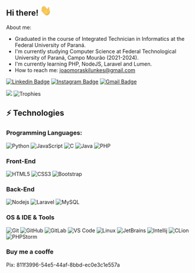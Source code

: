 ## Hi there! <img src="https://raw.githubusercontent.com/joaomoraski/joaomoraski/main/wave.gif" width="30px">
About me:

- Graduated in the course of Integrated Technician in Informatics at the Federal University of Paraná.
- I'm currently studying Computer Science at Federal Technological University of Paraná, Campo Mourão (2021-2024).
- I'm currently learning PHP, NodeJS, Laravel and Lumen.
- How to reach me: joaomoraskilunkes@gmail.com
<!--   - You can verify using this [link](http://utfws.utfpr.edu.br/sistemas.utfpr.edu.br/declaracoes). -->
<!--   - Requested date: 09/06/2021 20:54:33  -->
<!--   - Requested code: 7D9F.D50A.321D.BF4C.843A.C8C9.9048.4A13 -->


[![Linkedin Badge](https://img.shields.io/badge/-LinkedIn-blue?style=flat-square&logo=Linkedin&logoColor=white&link=https://www.linkedin.com/in/jo%C3%A3o-vitor-moraski-lunkes-156788170/)](https://www.linkedin.com/in/jo%C3%A3o-vitor-moraski-lunkes-156788170/)
[![Instagram Badge](https://img.shields.io/badge/-Instagram-purple?style=flat-square&logo=instagram&logoColor=white&link=https://www.instagram.com/joaomoraski/)](https://www.instagram.com/joaomoraski/)
[![Gmail Badge](https://img.shields.io/badge/-joaomoraskilunkes@gmail.com-c14438?style=flat-square&logo=Gmail&logoColor=white&link=mailto:joaomoraskilunkes@gmail.com)](mailto:joaomoraskilunkes@gmail.com)

<div>
  <!-- <img height="180em" src="https://github-readme-stats.vercel.app/api?username=joaomoraski&show_icons=true&theme=dark&include_all_commits=true&count_private=true"/> -->
  <img height="200em" src="https://github-readme-stats.vercel.app/api/top-langs/?username=joaomoraski&layout=compact&langs_count=16&theme=dark"/>
  <img height="200em" href="https://github.com/ryo-ma/github-profile-trophy align="left" src="https://github-profile-trophy.vercel.app/?username=joaomoraski&theme=onedark&row=2&column=4&margin-w=4&margin-h=4" alt="Trophies" />
</div>  

## ⚡ Technologies

### Programming Languages:<br>
![Python](https://img.shields.io/badge/Python-3776AB?style=flat&logo=python&logoColor=white)
![JavaScript](https://img.shields.io/badge/JavaScript-F7DF1E?style=flat&logo=javascript&logoColor=black&fontColor=black)
![C](https://img.shields.io/badge/C-00599C?style=flat&logo=c&logoColor=white)
![Java](https://img.shields.io/badge/-Java-5382A1?style=flat-square&logo=java&logoColor=white)
![PHP](https://img.shields.io/badge/-PHP-563D7C?style=flat-square&logo=PHP&logoColor=white)

### Front-End
![HTML5](https://img.shields.io/badge/-HTML5-E34F26?style=flat-square&logo=html5&logoColor=white)
![CSS3](https://img.shields.io/badge/-CSS3-1572B6?style=flat-square&logo=css3)
![Bootstrap](https://img.shields.io/badge/-Bootstrap-563D7C?style=flat-square&logo=bootstrap)

### Back-End
![Nodejs](https://img.shields.io/badge/-Nodejs-black?style=flat-square&logo=Node.js)
![Laravel](https://img.shields.io/badge/-Laravel-white?style=flat-square&logo=Laravel)
![MySQL](https://img.shields.io/badge/-MySQL-323330?style=flat-square&logo=mysql)


### OS & IDE & Tools
![Git](https://img.shields.io/badge/-Git-black?style=flat-square&logo=git)
![GitHub](https://img.shields.io/badge/-GitHub-181717?style=flat-square&logo=github)
![GitLab](https://img.shields.io/badge/-GitLab-FCA121?style=flat-square&logo=gitlab)
![VS Code](https://img.shields.io/badge/Visual_Studio_Code-0078D4?style=flat&logo=visual%20studio%20code&logoColor=white)
![Linux](https://img.shields.io/badge/Linux-FCC624?style=flat&logo=linux&logoColor=black)
![JetBrains](https://img.shields.io/badge/JetBrains-white?style=flat&logo=jetbrains&logoColor=black)
![Intellij](https://img.shields.io/badge/IntelliJ-white?style=flat&logo=jetbrains&logoColor=black)
![CLion](https://img.shields.io/badge/CLion-white?style=flat&logo=clion&logoColor=black)
![PHPStorm](https://img.shields.io/badge/PHPStorm-white?style=flat&logo=phpstorm&logoColor=black)


### Buy me a cooffe
Pix: 811f3996-54e5-44af-8bbd-ec0e3c1e557a

